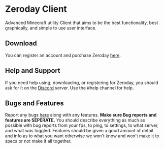 # **Zeroday Client**
Advanced Minecraft utility Client that aims to be the best functionality, best graphically, and simple to use user interface.
## **Download**
You can register an account and purchase Zeroday [here](https://www.zeroday.intent.store/).
## **Help and Support**
If you need help using, downloading, or registering for Zeroday, you should ask for it on the [Discord](https://discord.gg/VD3kxCH) server. Use the #help channel for help.
## **Bugs and Features**
Report any bugs [here](https://github.com/Pabsb/ZerodayClient/issues/new) along with any features. **Make sure Bug reports and features are SEPERATE.** You should describe everything as much as possible with bug reports from your fps, to ping, to settings, to what server, and what was toggled. Features should be given a good amount of detail and info as to what you want otherwise we won't know and won't make it to specs or not make it all together.
